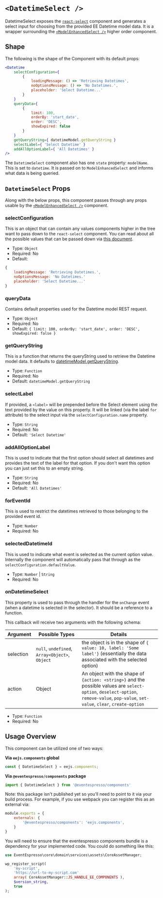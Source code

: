 # `<DatetimeSelect />`

DatetimeSelect exposes the [`react-select`](https://deploy-preview-2289--react-select.netlify.com/home) component and generates a select input for choosing from the provided EE Datetime model data. It is a wrapper surrounding the [`<ModelEnhancedSelect />`](model-select.md) higher order component.

## Shape

The following is the shape of the Component with its default props:

```jsx
<Datetime
    selectConfiguration={
        {
            loadingMessage: () => 'Retrieving Datetimes',
            noOptionsMessage: () => 'No Datetimes.',
            placeholder: 'Select Datetime...'
        }
    }
    queryData={
        {
            limit: 100,
            orderBy: 'start_date',
            order: 'DESC',
            showExpired: false
        }
    }
    getQueryString={ datetimeModel.getQueryString }
    selectLabel={ 'Select Datetime' }
    addAllOptionLabel={ 'All Datetimes' }
/>
```

The `DatetimeSelect` component also has one `state` property: `modelName`.  This is set to `datetime`.  It is passed on to `ModelEnhancedSelect` and informs what data is being queried.

## `DatetimeSelect` Props

Along with the below props, this component passes through any props usable by the [`<ModelEnhancedSelect />`](model-select.md) component.

### selectConfiguration

This is an object that can contain any values components higher in the tree want to pass down to the `react-select` component.  You can read about all the possible values that can be passed down via [this document](https://deploy-preview-2289--react-select.netlify.com/props).

- Type: `Object`
- Required: No
- Default:
```js
{
    loadingMessage: 'Retrieving Datetimes.',
    noOptionsMessage: 'No Datetimes.'
    placeholder: 'Select Datetime...'
}
```

### queryData

Contains default properties used for the Datetime model REST request.

- Type: `Object`
- Required: No
- Default: `{ limit: 100, orderBy: 'start_date', order: 'DESC', showExpired: false }`

### getQueryString

This is a function that returns the queryString used to retrieve the Datetime model data. It defaults to [datetimeModel.getQueryString](../../../../../assets/src/data/model/datetime/index.js).

- Type: `Function`
- Required: No
- Default: `datetimeModel.getQueryString`

### selectLabel

If provided, a `<label>` will be prepended before the Select element using the text provided by the value on this property.  It will be linked (via the label `for` attribute) to the select input via the `selectConfiguration.name` property.

- Type: `String`
- Required: No
- Default: `'Select Datetime'`

### addAllOptionLabel

This is used to indicate that the first option should select all datetimes and provides the text of the label for that option.  If you don't want this option you can just set this to an empty string.

- Type: `String`
- Required: No
- Default: `'All Datetimes'`

### forEventId

This is used to restrict the datetimes retrieved to those belonging to the provided event id.

- Type: `Number`
- Required: No

### selectedDatetimeId

This is used to indicate what event is selected as the current option value.  Internally the component will automatically pass that through as the `selectConfiguration.defaultValue`.

- Type: `Number` | `String`
- Required: No

### onDatetimeSelect

This property is used to pass through the handler for the `onChange` event (when a datetime is selected in the selector).  It should be a reference to a function.

This callback will receive two arguments with the following schema:

| Argument | Possible Types | Details |
| -------- | --------------- | ------- |
| selection | `null`, `undefined`, `Array<Object>`, `Object` | the object is in the shape of `{ value: 10, label: 'Some label'}` (essentially the data associated with the selected option) |
| action | Object | An object with the shape of `{action: <string>}` and the possible values are `select-option`, `deselect-option`, `remove-value`, `pop-value`, `set-value`, `clear`, `create-option` |


- Type: `Function`
- Required: No

## Usage Overview

This component can be utilized one of two ways:

**Via `eejs.components` global**

```js
const { DatetimeSelect } = eejs.components;
```

**Via `@eventespresso/components` package**

```js
import { DatetimeSelect } from '@eventespresso/components'
```

Note: this package isn't published yet so you'll need to point to it via your build process. For example, if you use webpack you can register this as an external via:

```js
module.exports = {
    externals: {
        '@eventespresso/components': 'eejs.components',
    }
}
```

You will need to ensure that the eventespresso components bundle is a dependency for your implemented code.  You could do something like this:

```php
use EventEspresso\core\domain\services\assets\CoreAssetManager;

wp_register_script(
    'my-script',
    'https://url-to-my-script.com'
    array( CoreAssetManager::JS_HANDLE_EE_COMPONENTS ),
    $version_string,
    true
);
```
